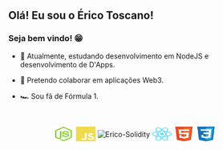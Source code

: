 ## Olá! Eu sou o Érico Toscano!

### Seja bem vindo! 😁

- 🌱 Atualmente, estudando desenvolvimento em NodeJS e desenvolvimento de D'Apps.
- 🤝 Pretendo colaborar em aplicações Web3.
- 🏎️ Sou fã de Fórmula 1.
  
  ##
  
<div style="display: inline_block" align="center"><br>
  <img align="center" alt="Erico-NodeJS" height="30" width="40" src="https://raw.githubusercontent.com/devicons/devicon/master/icons/nodejs/nodejs-original.svg">
  <img align="center" alt="Erico-Js" height="30" width="40" src="https://raw.githubusercontent.com/devicons/devicon/master/icons/javascript/javascript-plain.svg">
  <img align="center" alt="Erico-Solidity" height="30" width="40"src="https://cdn.jsdelivr.net/gh/devicons/devicon/icons/solidity/solidity-plain.svg">
  <img align="center" alt="Erico-React" height="30" width="40" src="https://github.com/devicons/devicon/blob/master/icons/react/react-original.svg">
  <img align="center" alt="Erico-HTML" height="30" width="40" src="https://raw.githubusercontent.com/devicons/devicon/master/icons/html5/html5-original.svg">
  <img align="center" alt="Erico-CSS" height="30" width="40" src="https://raw.githubusercontent.com/devicons/devicon/master/icons/css3/css3-original.svg">
</div>
  
  ##

